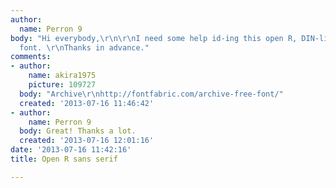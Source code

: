 ```yaml
---
author:
  name: Perron 9
body: "Hi everybody,\r\n\r\nI need some help id-ing this open R, DIN-like, sans serif
  font. \r\nThanks in advance."
comments:
- author:
    name: akira1975
    picture: 109727
  body: "Archive\r\nhttp://fontfabric.com/archive-free-font/"
  created: '2013-07-16 11:46:42'
- author:
    name: Perron 9
  body: Great! Thanks a lot.
  created: '2013-07-16 12:01:16'
date: '2013-07-16 11:42:16'
title: Open R sans serif

---
```

